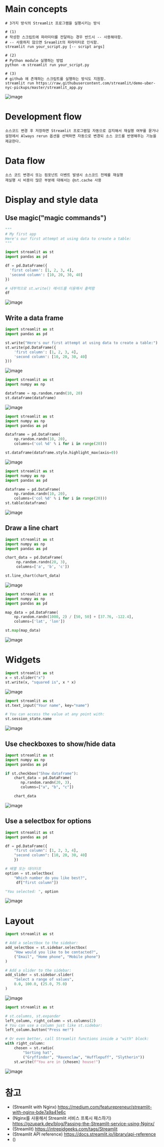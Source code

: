 # Main concepts
```
# 3가지 방식의 Streamlit 프로그램을 실행시키는 방식

# (1)
# 작성한 스크립트에 파라미터를 전달하는 경우 반드시 -- 사용해야함.
# -- 사용하지 않으면 Sreamlit의 파라미터로 인식함.
streamlit run your_script.py [-- script args]

# (2)
# Python module 실행하는 방법
python -m streamlit run your_script.py

# (3)
# github 에 존재하는 스크립트를 실행하는 방식도 지원함.
streamlit run https://raw.githubusercontent.com/streamlit/demo-uber-nyc-pickups/master/streamlit_app.py

```

![image](https://user-images.githubusercontent.com/102650331/169661224-c6ca4da4-90d6-4ab7-8edb-b467e1aa0d2c.png)

# Development flow
```
소스코드 변경 후 저장하면 Streamlit 프로그램일 자동으로 감지해서 재실행 여부를 묻거나 
설정에서 Always rerun 옵션을 선택하면 자동으로 변경되 소스 코드를 반영해주는 기능을 제공한다.

```

# Data flow
```
소스 코드 변경시 또는 컴포넌트 이벤트 발생시 소스코드 전체를 재실행
재실행 시 비용이 많은 부분에 대해서는 @st.cache 사용

```

# Display and style data
## Use magic("magic commands")
```python
"""
# My first app
Here's our first attempt at using data to create a table:
"""

import streamlit as st
import pandas as pd

df = pd.DataFrame({
  'first column': [1, 2, 3, 4],
  'second column': [10, 20, 30, 40]
})

# 내부적으로 st.write() 메서드를 이용해서 출력함
df

```
![image](https://user-images.githubusercontent.com/102650331/169661876-1e74ff8a-7d20-4fe0-8c52-9440c449427b.png)


## Write a data frame
```python
import streamlit as st
import pandas as pd

st.write("Here's our first attempt at using data to create a table:")
st.write(pd.DataFrame({
    'first column': [1, 2, 3, 4],
    'second column': [10, 20, 30, 40]
}))

```
![image](https://user-images.githubusercontent.com/102650331/169661950-d2a43f5a-70b3-403e-a290-373f685794a3.png)

```python
import streamlit as st
import numpy as np

dataframe = np.random.randn(10, 20)
st.dataframe(dataframe)

```
![image](https://user-images.githubusercontent.com/102650331/169662025-a58d884c-fad1-4b30-a750-6a3293688408.png)

```python
import streamlit as st
import numpy as np
import pandas as pd

dataframe = pd.DataFrame(
    np.random.randn(10, 20),
    columns=('col %d' % i for i in range(20)))

st.dataframe(dataframe.style.highlight_max(axis=0))

```
![image](https://user-images.githubusercontent.com/102650331/169662064-959bee73-59c7-4fc9-9b4d-3f8177817214.png)

```python
import streamlit as st
import numpy as np
import pandas as pd

dataframe = pd.DataFrame(
    np.random.randn(10, 20),
    columns=('col %d' % i for i in range(20)))
st.table(dataframe)

```
![image](https://user-images.githubusercontent.com/102650331/169662097-63c8102d-6e2e-4d2f-9c30-fc88a9f83722.png)

## Draw a line chart
```python
import streamlit as st
import numpy as np
import pandas as pd

chart_data = pd.DataFrame(
     np.random.randn(20, 3),
     columns=['a', 'b', 'c'])

st.line_chart(chart_data)

```

![image](https://user-images.githubusercontent.com/102650331/169662197-798416e3-e3d0-4826-a70a-b9662be7e908.png)

```python
import streamlit as st
import numpy as np
import pandas as pd

map_data = pd.DataFrame(
    np.random.randn(1000, 2) / [50, 50] + [37.76, -122.4],
    columns=['lat', 'lon'])

st.map(map_data)

```

![image](https://user-images.githubusercontent.com/102650331/169662397-a59fe5f8-c7ce-46f0-9102-cdf42926a488.png)

# Widgets
```python
import streamlit as st
x = st.slider("x")
st.write(x, "squared is", x * x)

```
![image](https://user-images.githubusercontent.com/102650331/169676470-46c3cea4-dea0-4912-8118-9cae93b33801.png)

```python
import streamlit as st
st.text_input("Your name", key="name")

# You can access the value at any point with:
st.session_state.name

```
![image](https://user-images.githubusercontent.com/102650331/169676554-3a1353fe-adcc-41c5-b4b5-7dcd08794cc0.png)

## Use checkboxes to show/hide data

```python
import streamlit as st
import numpy as np
import pandas as pd

if st.checkbox("Show dataframe"):
    chart_data = pd.DataFrame(
       np.random.randn(20, 3),
       columns=["a", "b", "c"])

    chart_data

```
![image](https://user-images.githubusercontent.com/102650331/169676802-5016e9e1-c0ff-4410-8bc1-6a561d4c11fb.png)

## Use a selectbox for options

```python
import streamlit as st
import pandas as pd

df = pd.DataFrame({
    "first column": [1, 2, 3, 4],
    "second column": [10, 20, 30, 40]
    })

# 배열 또는 데이터프
option = st.selectbox(
    "Which number do you like best?",
     df["first column"])

"You selected: ", option

```

![image](https://user-images.githubusercontent.com/102650331/169676860-87af4df0-8b29-40cd-b1ea-ddbcaf50723a.png)

# Layout

```python
import streamlit as st

# Add a selectbox to the sidebar:
add_selectbox = st.sidebar.selectbox(
    "How would you like to be contacted?",
    ("Email", "Home phone", "Mobile phone")
)

# Add a slider to the sidebar:
add_slider = st.sidebar.slider(
    "Select a range of values",
    0.0, 100.0, (25.0, 75.0)
)

```
![image](https://user-images.githubusercontent.com/102650331/169676984-b335d26a-57b3-420c-8e3c-353e1f8545de.png)

```python
import streamlit as st

# st.columns, st.expander
left_column, right_column = st.columns(2)
# You can use a column just like st.sidebar:
left_column.button("Press me!")

# Or even better, call Streamlit functions inside a "with" block:
with right_column:
    chosen = st.radio(
        "Sorting hat",
        ("Gryffindor", "Ravenclaw", "Hufflepuff", "Slytherin"))
    st.write(f"You are in {chosen} house!")

```
![image](https://user-images.githubusercontent.com/102650331/169677045-9c22d941-4ab3-4df8-85fc-3cefe4ae6013.png)





# 참고
- (Streamlit with Nginx) https://medium.com/featurepreneur/streamlit-with-nginx-bde7a9a41e6c
- (Nginx를 사용해서 Streamlit 서비스 프록시 패스하기) https://gzupark.dev/blog/Passing-the-Streamlit-service-using-Nginx/
- (Streamlit) https://intrepidgeeks.com/tags/Streamlit
- (Streamlit API reference) https://docs.streamlit.io/library/api-reference
- ()
